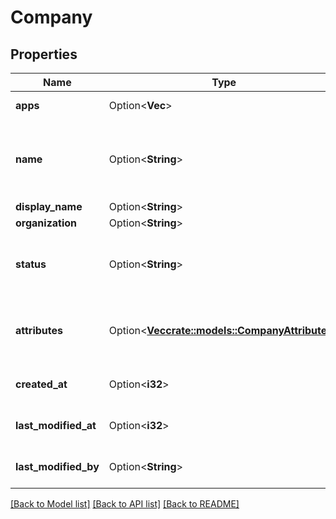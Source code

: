 # Company

## Properties

Name | Type | Description | Notes
------------ | ------------- | ------------- | -------------
**apps** | Option<**Vec<String>**> | Output only. Apps associated with the company. | [optional]
**name** | Option<**String**> | Name of the company. See <a href=\"https://docs.apigee.com/api-platform/reference/naming-guidelines\">naming restrictions</a>. Required when creating a company. | [optional]
**display_name** | Option<**String**> | Display name for the company. | [optional]
**organization** | Option<**String**> | Output only. Organization name. | [optional]
**status** | Option<**String**> | Output only. Status of the company. Valid values are `active` or `inactive`. Defaults to `active` when creating the company. To change the value, see Update a company. | [optional]
**attributes** | Option<[**Vec<crate::models::CompanyAttributes>**](Company_attributes.md)> | Name/value formatted attributes used to extend the default company profile. **Note**: With Apigee Edge for Public Cloud, the custom attribute limit is 18. | [optional]
**created_at** | Option<**i32**> | Output only. Time when the company was last modified in seconds since epoch. | [optional]
**last_modified_at** | Option<**i32**> | Output only. Time when the company was last modified in seconds since epoch. | [optional]
**last_modified_by** | Option<**String**> | Output only. Email address of developer that last modified the company. | [optional]

[[Back to Model list]](../README.md#documentation-for-models) [[Back to API list]](../README.md#documentation-for-api-endpoints) [[Back to README]](../README.md)


